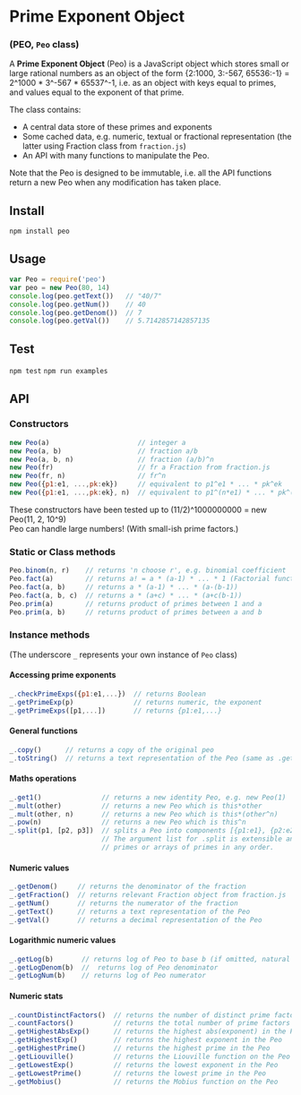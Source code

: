 # Prime Exponent Object
### (PEO, `Peo` class)

A **Prime Exponent Object** (Peo) is a JavaScript object which stores small or large rational numbers as an object of the form {2:1000, 3:-567, 65536:-1} = 2^1000 * 3^-567 * 65537^-1, i.e. as an object with keys equal to primes, and values equal to the exponent of that prime.

The class contains:
- A central data store of these primes and exponents
- Some cached data, e.g. numeric, textual or fractional representation (the latter using Fraction class from `fraction.js`)
- An API with many functions to manipulate the Peo.

Note that the Peo is designed to be immutable, i.e. all the API functions return a new Peo when any modification has taken place.

## Install
`npm install peo`

## Usage
``` js
var Peo = require('peo')
var peo = new Peo(80, 14)
console.log(peo.getText())   // "40/7"
console.log(peo.getNum())    // 40
console.log(peo.getDenom())  // 7
console.log(peo.getVal())    // 5.7142857142857135
```

## Test
`npm test`
`npm run examples`

## API

### Constructors
``` js
new Peo(a)                      // integer a
new Peo(a, b)                   // fraction a/b
new Peo(a, b, n)                // fraction (a/b)^n
new Peo(fr)                     // fr a Fraction from fraction.js
new Peo(fr, n)                  // fr^n
new Peo({p1:e1, ...,pk:ek})     // equivalent to p1^e1 * ... * pk^ek
new Peo({p1:e1, ...,pk:ek}, n)  // equivalent to p1^(n*e1) * ... * pk^(n*ek)
```

These constructors have been tested up to (11/2)^1000000000 = new Peo(11, 2, 10^9)  
Peo can handle large numbers! (With small-ish prime factors.)  

### Static or Class methods
``` js
Peo.binom(n, r)    // returns 'n choose r', e.g. binomial coefficient
Peo.fact(a)        // returns a! = a * (a-1) * ... * 1 (Factorial function)
Peo.fact(a, b)     // returns a * (a-1) * ... * (a-(b-1))
Peo.fact(a, b, c)  // returns a * (a+c) * ... * (a+c(b-1))
Peo.prim(a)        // returns product of primes between 1 and a
Peo.prim(a, b)     // returns product of primes between a and b
```

### Instance methods
(The underscore `_` represents your own instance of `Peo` class)

#### Accessing prime exponents
``` js
_.checkPrimeExps({p1:e1,...})  // returns Boolean
_.getPrimeExp(p)               // returns numeric, the exponent
_.getPrimeExps([p1,...])       // returns {p1:e1,...}
```

#### General functions
``` js
_.copy()      // returns a copy of the original peo
_.toString()  // returns a text representation of the Peo (same as .getText()
```

#### Maths operations
``` js
_.get1()               // returns a new identity Peo, e.g. new Peo(1)
_.mult(other)          // returns a new Peo which is this*other  
_.mult(other, n)       // returns a new Peo which is this*(other^n)
_.pow(n)               // returns a new Peo which is this^n
_.split(p1, [p2, p3])  // splits a Peo into components [{p1:e1}, {p2:e2, p3:e3}, {everything else}]
                       // The argument list for .split is extensible and can contain
                       // primes or arrays of primes in any order.
```

#### Numeric values
``` js
_.getDenom()     // returns the denominator of the fraction
_.getFraction()  // returns relevant Fraction object from fraction.js
_.getNum()       // returns the numerator of the fraction
_.getText()      // returns a text representation of the Peo
_.getVal()       // returns a decimal representation of the Peo
```

#### Logarithmic numeric values
``` js
_.getLog(b)       // returns log of Peo to base b (if omitted, natural log)
_.getLogDenom(b)  //  returns log of Peo denominator
_.getLogNum(b)    // returns log of Peo numerator
```

#### Numeric stats
``` js
_.countDistinctFactors()  // returns the number of distinct prime factors of the Peo
_.countFactors()          // returns the total number of prime factors of the Peo
_.getHighestAbsExp()      // returns the highest abs(exponent) in the Peo
_.getHighestExp()         // returns the highest exponent in the Peo
_.getHighestPrime()       // returns the highest prime in the Peo
_.getLiouville()          // returns the Liouville function on the Peo
_.getLowestExp()          // returns the lowest exponent in the Peo
_.getLowestPrime()        // returns the lowest prime in the Peo
_.getMobius()             // returns the Mobius function on the Peo
```
